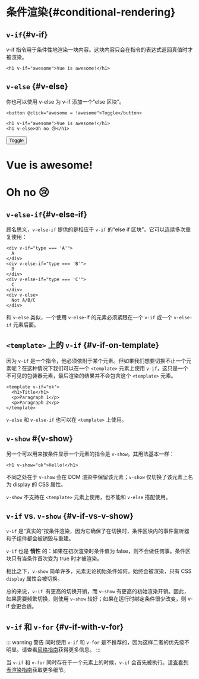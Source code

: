 <script setup>
    import{ref} from 'vue'
    import Demo from '/.vitepress/components/Demo.vue'
const awesome = ref(true)

</script>
<style scoped lang="less"> 
.demo{ 
    h1{
        margin-top: 10px;
    }
}
</style>

# 条件渲染{#conditional-rendering}

## `v-if`{#v-if}

v-if 指令用于条件性地渲染一块内容。这块内容只会在指令的表达式返回真值时才被渲染。

``` template
<h1 v-if="awesome">Vue is awesome!</h1>
```


## `v-else​` {#v-else}

你也可以使用 v-else 为 v-if 添加一个“else 区块”。

``` template
<button @click="awesome = !awesome">Toggle</button>

<h1 v-if="awesome">Vue is awesome!</h1>
<h1 v-else>Oh no 😢</h1>
```

<Demo>
<button @click="awesome = !awesome">Toggle</button>
<h1 v-if="awesome">Vue is awesome!</h1>
<h1 v-else>Oh no 😢</h1>
</Demo>

## `v-else-if​`{#v-else-if}

顾名思义，`v-else-if` 提供的是相应于 `v-if` 的“else if 区块”。它可以连续多次重复使用：

``` template
<div v-if="type === 'A'">
  A
</div>
<div v-else-if="type === 'B'">
  B
</div>
<div v-else-if="type === 'C'">
  C
</div>
<div v-else>
  Not A/B/C
</div>
```

和 `v-else` 类似，一个使用 `v-else`-if 的元素必须紧跟在一个 `v-if` 或一个 `v-else-if` 元素后面。

## `<template>` 上的 `v-if`​ {#v-if-on-template}
因为 `v-if` 是一个指令，他必须依附于某个元素。但如果我们想要切换不止一个元素呢？在这种情况下我们可以在一个 `<template>` 元素上使用 `v-if`，这只是一个不可见的包装器元素，最后渲染的结果并不会包含这个 `<template>` 元素。

``` template
<template v-if="ok">
  <h1>Title</h1>
  <p>Paragraph 1</p>
  <p>Paragraph 2</p>
</template>
```

`v-else` 和 `v-else-if` 也可以在 `<template>` 上使用。

## `v-show​` #{v-show}

另一个可以用来按条件显示一个元素的指令是 `v-show`。其用法基本一样：

``` template
<h1 v-show="ok">Hello!</h1>
```

不同之处在于 `v-show` 会在 DOM 渲染中保留该元素；`v-show` 仅切换了该元素上名为 display 的 CSS 属性。

`v-show` 不支持在 `<template>` 元素上使用，也不能和 `v-else` 搭配使用。

## `v-if` vs. `v-show​` {#v-if-vs-v-show}

`v-if` 是“真实的”按条件渲染，因为它确保了在切换时，条件区块内的事件监听器和子组件都会被销毁与重建。

`v-if` 也是 **惰性** 的：如果在初次渲染时条件值为 false，则不会做任何事。条件区块只有当条件首次变为 true 时才被渲染。

相比之下，`v-show` 简单许多，元素无论初始条件如何，始终会被渲染，只有 CSS `display` 属性会被切换。

总的来说，`v-if `有更高的切换开销，而 `v-show` 有更高的初始渲染开销。因此，如果需要频繁切换，则使用 `v-show` 较好；如果在运行时绑定条件很少改变，则 v-if 会更合适。

## `v-if` 和 `v-for​` {#v-if-with-v-for}

::: warning 警告
同时使用 `v-if` 和 `v-for` 是不推荐的，因为这样二者的优先级不明显。请查看[风格指南](https://cn.vuejs.org/style-guide/rules-essential.html#avoid-v-if-with-v-for)获得更多信息。
:::

当 `v-if` 和 `v-for` 同时存在于一个元素上的时候，`v-if` 会首先被执行。[请查看列表渲染指南](/guide/essentials/list#v-for-with-v-if)获取更多细节。
